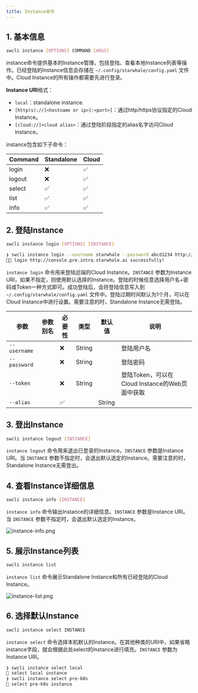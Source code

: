 ```yaml
---
title: Instance命令
---
```


## 1. 基本信息

```bash
swcli instance [OPTIONS] COMMAND [ARGS]
```

instance命令提供基本的Instance管理，包括登陆、查看本地Instance列表等操作。已经登陆的Instance信息会存储在 `~/.config/starwhale/config.yaml` 文件中。Cloud Instance的所有操作都需要先进行登录。

**Instance URI**格式：

- `local`：standalone instance.
- `[http(s)://]<hostname or ip>[:<port>]`：通过http/https协议指定的Cloud Instance。
- `[cloud://]<cloud alias>`：通过登陆阶段指定的alias名字访问Cloud Instance。

instance包含如下子命令：

|Command|Standalone|Cloud|
|-------|----------|-----|
|login|❌|✅|
|logout|❌|✅|
|select|✅|✅|
|list|✅|✅|
|info|✅|✅|

## 2. 登陆Instance

```bash
swcli instance login [OPTIONS] [INSTANCE]
```

```bash
❯ swcli instance login --username starwhale --password abcd1234 http://console.pre.intra.starwhale.ai --alias pre-k8s
👨‍🍳 login http://console.pre.intra.starwhale.ai successfully!
```

`instance login` 命令用来登陆远端的Cloud Instance。`INSTANCE` 参数为Instance URI，如果不指定，则使用默认选择的Instance。登陆的时候任意选择用户名+密码或Token一种方式即可。成功登陆后，会将登陆信息写入到 `~/.config/starwhale/config.yaml` 文件中。登陆过期时间默认为1个月，可以在Cloud Instance中进行设置。需要注意的时，Standalone Instance无需登陆。

|参数|参数别名|必要性|类型|默认值|说明|
|------|--------|-------|-----------|-----|-----------|
|`--username`||❌|String||登陆用户名|
|`--password`||❌|String||登陆密码|
|`--token`||❌|String||登陆Token，可以在Cloud Instance的Web页面中获取|
|`--alias`||✅||String||instance别名|

## 3. 登出Instance

```bash
swcli instance logout [INSTANCE]
```

`instance logout` 命令用来退出已登录的Instance。`INSTANCE` 参数是Instance URI。当 `INSTANCE` 参数不指定时，会退出默认选定的Instance。需要注意的时，Standalone Instance无需登出。

## 4. 查看Instance详细信息

```bash
swcli instance info [INSTANCE]
```

`instance info` 命令输出Instance的详细信息。`INSTANCE` 参数是Instance URI。当 `INSTANCE` 参数不指定时，会退出默认选定的Instance。

![instance-info.png](../../img/instance-info.png)

## 5. 展示Instance列表

```bash
swcli instance list
```

`instance list` 命令展示Standalone Instance和所有已经登陆的Cloud Instance。

![instance-list.png](../../img/instance-list.png)

## 6. 选择默认Instance

```bash
swcli instance select INSTANCE
```

`instance select` 命令选择本机默认的Instance。在其他种类的URI中，如果省略instance字段，就会根据此处select的instance进行填充。`INSTANCE` 参数为Instance URI。

```bash
❯ swcli instance select local
👏 select local instance
❯ swcli instance select pre-k8s
👏 select pre-k8s instance
```
